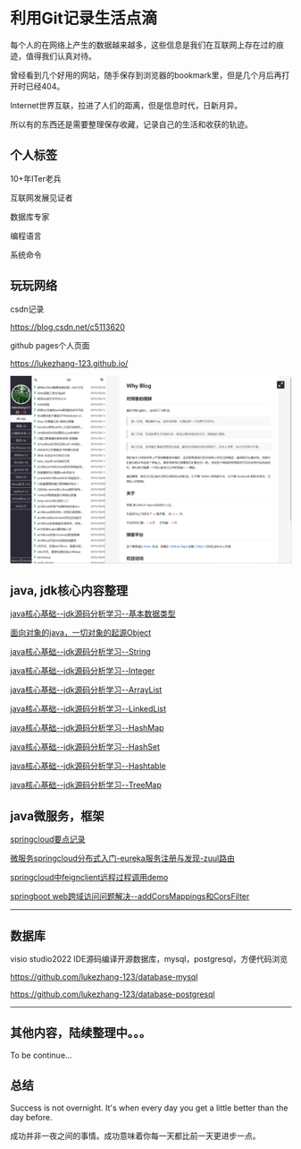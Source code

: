 # 利用Git记录生活点滴

每个人的在网络上产生的数据越来越多，这些信息是我们在互联网上存在过的痕迹，值得我们认真对待。

曾经看到几个好用的网站，随手保存到浏览器的bookmark里，但是几个月后再打开时已经404。

Internet世界互联，拉进了人们的距离，但是信息时代，日新月异。

所以有的东西还是需要整理保存收藏，记录自己的生活和收获的轨迹。

## 个人标签

10+年ITer老兵

互联网发展见证者

数据库专家

编程语言

系统命令


## 玩玩网络

csdn记录

https://blog.csdn.net/c5113620

github pages个人页面

https://lukezhang-123.github.io/

![](README/2024-03-21-16-23-07.png)

## java, jdk核心内容整理

[java核心基础--jdk源码分析学习--基本数据类型](https://blog.csdn.net/c5113620/article/details/78722359)

[面向对象的java，一切对象的起源Object](https://blog.csdn.net/c5113620/article/details/78777954)

[java核心基础--jdk源码分析学习--String](https://blog.csdn.net/c5113620/article/details/78787809)

[java核心基础--jdk源码分析学习--Integer](https://blog.csdn.net/c5113620/article/details/78787884)

[java核心基础--jdk源码分析学习--ArrayList](https://blog.csdn.net/c5113620/article/details/78788115)

[java核心基础--jdk源码分析学习--LinkedList](https://blog.csdn.net/c5113620/article/details/78788239)

[java核心基础--jdk源码分析学习--HashMap](https://blog.csdn.net/c5113620/article/details/78789085)

[java核心基础--jdk源码分析学习--HashSet](https://blog.csdn.net/c5113620/article/details/78820973)

[java核心基础--jdk源码分析学习--Hashtable](https://blog.csdn.net/c5113620/article/details/78821290)

[java核心基础--jdk源码分析学习--TreeMap](https://blog.csdn.net/c5113620/article/details/78826287)

## java微服务，框架

[springcloud要点记录](https://blog.csdn.net/c5113620/article/details/78885686)

[微服务springcloud分布式入门-eureka服务注册与发现-zuul路由](https://blog.csdn.net/c5113620/article/details/78886209)

[springcloud中feignclient远程过程调用demo](https://blog.csdn.net/c5113620/article/details/78893557)

[springboot web跨域访问问题解决--addCorsMappings和CorsFilter](https://blog.csdn.net/c5113620/article/details/79132968)

---

## 数据库

visio studio2022 IDE源码编译开源数据库，mysql，postgresql，方便代码浏览

https://github.com/lukezhang-123/database-mysql

https://github.com/lukezhang-123/database-postgresql

---

## 其他内容，陆续整理中。。。

To be continue...

## 总结

Success is not overnight. It's when every day you get a little better than the day before.

成功并非一夜之间的事情。成功意味着你每一天都比前一天更进步一点。
